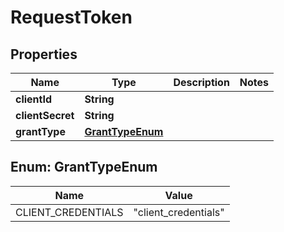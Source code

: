 
# RequestToken

## Properties
Name | Type | Description | Notes
------------ | ------------- | ------------- | -------------
**clientId** | **String** |  | 
**clientSecret** | **String** |  | 
**grantType** | [**GrantTypeEnum**](#GrantTypeEnum) |  | 


<a name="GrantTypeEnum"></a>
## Enum: GrantTypeEnum
Name | Value
---- | -----
CLIENT_CREDENTIALS | &quot;client_credentials&quot;



